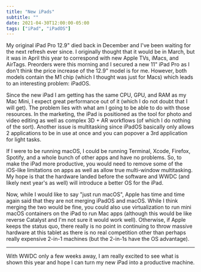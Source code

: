 ```yaml
---
title: "New iPads"
subtitle: ""
date: 2021-04-30T12:00:00-05:00
tags: ["iPad", "iPadOS"]
---
```


My original iPad Pro 12.9" died back in December and I've been waiting for the next refresh ever since. I originally thought that it would be in March, but it was in April this year to correspond with new Apple TVs, iMacs, and AirTags. Preorders were this morning and I secured a new 11" iPad Pro as I don't think the price increase of the 12.9" model is for me. However, both models contain the M1 chip (which I thought was just for Macs) which leads to an interesting problem: iPadOS.

Since the new iPad I am getting has the same CPU, GPU, and RAM as my Mac Mini, I expect great performance out of it (which I do not doubt that I will get). The problem lies with what am I going to be able to do with those resources. In the marketing, the iPad is positioned as the tool for photo and video editing as well as complex 3D + AR workflows (of which I do nothing of the sort). Another issue is multitasking since iPadOS basically only allows 2 applications to be in use at once and you can popover a 3rd application for light tasks.

If I were to be running macOS, I could be running Terminal, Xcode, Firefox, Spotify, and a whole bunch of other apps and have no problems. So, to make the iPad more productive, you would need to remove some of the iOS-like limitations on apps as well as allow true multi-window multitasking. My hope is that the hardware landed before the software and WWDC (and likely next year's as well) will introduce a better OS for the iPad.

Now, while I would like to say "just run macOS", Apple has time and time again said that they are not merging iPadOS and macOS. While I think merging the two would be fine, you could also use virtualization to run mini macOS containers on the iPad to run Mac apps (although this would be like reverse Catalyst and I'm not sure it would work well). Otherwise, if Apple keeps the status quo, there really is no point in continuing to throw massive hardware at this tablet as there is no real competition other than perhaps really expensive 2-in-1 machines (but the 2-in-1s have the OS advantage).

---

With WWDC only a few weeks away, I am really excited to see what is shown this year and hope I can turn my new iPad into a productive machine.
